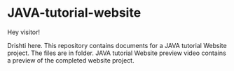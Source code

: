# JAVA-tutorial-website

Hey visitor!

Drishti here. This repository contains documents for a JAVA tutorial Website project. The files are in folder.
JAVA tutorial Website preview video contains a preview of the completed website project.
